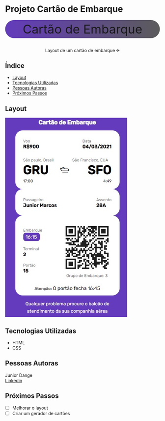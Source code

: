 # Projeto Cartão de Embarque
<style>
    .title {
        font-size: 2.5rem;
        text-align: center;
        border-radius: 999px;
        padding: .3rem;
        background-image: linear-gradient(to right, #633BBC,#000000a3);
    }
    
</style>
<div class="title">Cartão de Embarque</div>
<br>
<p style="text-align: center">Layout de um cartão de embarque ✈</p>

## Índice
- <a href="#layout">Layout</a>
- <a href="#technology">Tecnologias Utilizadas</a>
- <a href="#people">Pessoas Autoras</a>
- <a href="#next">Próximos Passos</a>

## Layout
![Projeto completo](./assets/layout-cartao.jpg)

## Tecnologias Utilizadas
- HTML
- CSS

## Pessoas Autoras
Junior Dange
<br>
<a href="https://www.linkedin.com/in/junior-dange-ba1356257/" target="_blank">Linkedin</a>

## Próximos Passos
- [ ] Melhorar o layout
- [ ] Criar um gerador de cartões